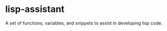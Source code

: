 lisp-assistant
==============

A set of functions, variables, and snippets to assist in developing lisp code.

